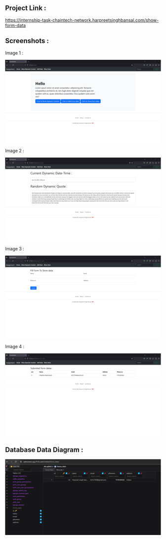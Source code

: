
## Project Link : 

https://internship-task-chaintech-network.harpreetsinghbansal.com/show-form-data


## Screenshots :

Image 1 :

![App Screenshot](https://raw.githubusercontent.com/Techie-Harpreet/Internship-Task/master/Images/1.png)

Image 2 :

![App Screenshot](https://raw.githubusercontent.com/Techie-Harpreet/Internship-Task/master/Images/2.png)

Image 3 :

![App Screenshot](https://raw.githubusercontent.com/Techie-Harpreet/Internship-Task/master/Images/3.png)

Image 4 : 

![App Screenshot](https://raw.githubusercontent.com/Techie-Harpreet/Internship-Task/master/Images/4.png)








## Database Data Diagram : 

![App Screenshot](https://raw.githubusercontent.com/Techie-Harpreet/Internship-Task/master/Images/data%20base.png)
